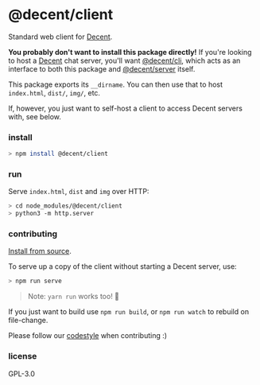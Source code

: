 # @decent/client
Standard web client for [Decent](https://github.com/decent-chat/decent).

**You probably don't want to install this package directly!** If you're looking to host a [Decent](https://github.com/decent-chat/decent) chat server, you'll want [@decent/cli](https://github.com/decent-chat/decent/tree/master/packages/cli), which acts as an interface to both this package and [@decent/server](https://github.com/decent-chat/decent/tree/master/packages/server) itself.

This package exports its `__dirname`. You can then use that to host `index.html`, `dist/`, `img/`, etc.

If, however, you just want to self-host a client to access Decent servers with, see below.

### install
```sh
> npm install @decent/client
```

### run
Serve `index.html`, `dist` and `img` over HTTP:
```sh
> cd node_modules/@decent/client
> python3 -m http.server
```

### contributing
[Install from source](https://github.com/decent-chat/decent#from-source).

To serve up a copy of the client without starting a Decent server, use:
```sh
> npm run serve
```
> Note: `yarn run` works too! :tada:

If you just want to build use `npm run build`, or `npm run watch` to rebuild on file-change.

Please follow our [codestyle](../../CONTRIBUTING.md) when contributing :)

### license
GPL-3.0

